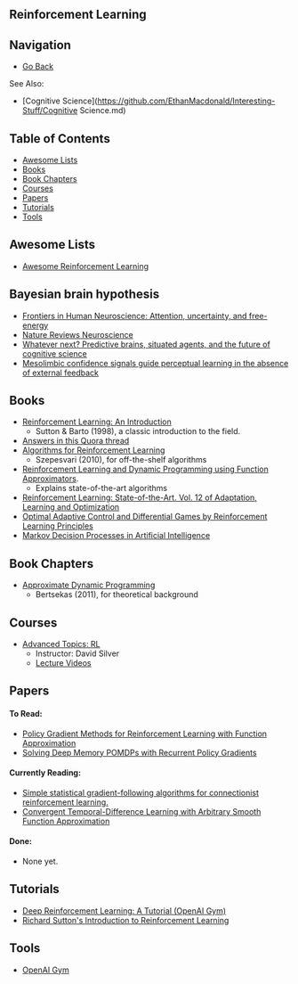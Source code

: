 ## Reinforcement Learning

## Navigation

- [Go Back](https://github.com/EthanMacdonald/Interesting-Stuff)

See Also:
- [Cognitive Science](https://github.com/EthanMacdonald/Interesting-Stuff/Cognitive Science.md)

## Table of Contents
- [Awesome Lists](#awesome-lists)
- [Books](#books)
- [Book Chapters](#book-chapters)
- [Courses](#courses)
- [Papers](#papers)
- [Tutorials](#tutorials)
- [Tools](#tools)

## Awesome Lists
- [Awesome Reinforcement Learning](https://github.com/aikorea/awesome-rl)

## Bayesian brain hypothesis
- [Frontiers in Human Neuroscience: Attention, uncertainty, and free-energy](http://www.fil.ion.ucl.ac.uk/~karl/Attention%20uncertainty%20and%20free-energy.pdf)
- [Nature Reviews Neuroscience](http://www.fil.ion.ucl.ac.uk/~karl/The%20free-energy%20principle%20A%20unified%20brain%20theory.pdf)
- [Whatever next? Predictive brains, situated agents, and the future of cognitive science](http://www.fil.ion.ucl.ac.uk/~karl/Whatever%20next.pdf)
- [Mesolimbic confidence signals guide perceptual learning in the absence of external feedback](http://elifesciences.org/content/5/e13388v1)

## Books
- [Reinforcement Learning: An Introduction](https://www.amazon.ca/Reinforcement-Learning-Introduction-Richard-Sutton/dp/0262193981)
	- Sutton & Barto (1998), a classic introduction to the field.
- [Answers in this Quora thread](https://www.quora.com/What-are-the-best-books-about-reinforcement-learning)
- [Algorithms for Reinforcement Learning](http://www.ualberta.ca/~szepesva/RLBook.html)
	- Szepesvari (2010), for off-the-shelf algorithms
- [Reinforcement Learning and Dynamic Programming using Function Approximators](http://rlbook.busoniu.net/). 
	- Explains state-of-the-art algorithms
- [Reinforcement Learning: State-of-the-Art. Vol. 12 of Adaptation, Learning and Optimization](http://www.springer.com/us/book/9783642276446)
- [Optimal Adaptive Control and Differential Games by Reinforcement Learning Principles](http://www.theiet.org/resources/books/control/opt_adp.cfm)
- [Markov Decision Processes in Artificial Intelligence](http://ca.wiley.com/WileyCDA/WileyTitle/productCd-1848211678.html)

## Book Chapters
- [Approximate Dynamic Programming](http://web.mit.edu/dimitrib/www/dpchapter.pdf)
	- Bertsekas (2011), for theoretical background

## Courses
- [Advanced Topics: RL](http://www0.cs.ucl.ac.uk/staff/d.silver/web/Teaching.html)
	- Instructor: David Silver
	- [Lecture Videos](http://www.machinelearningtalks.com/tag/rl-course)

## Papers

#### To Read:
- [Policy Gradient Methods for Reinforcement Learning with Function Approximation](https://webdocs.cs.ualberta.ca/~sutton/papers/SMSM-NIPS99.pdf)
- [Solving Deep Memory POMDPs with Recurrent Policy Gradients](http://people.idsia.ch/~foerster/2007/2/icann2007.pdf)

#### Currently Reading:
- [Simple statistical gradient-following algorithms for connectionist reinforcement learning.](http://www-anw.cs.umass.edu/~barto/courses/cs687/williams92simple.pdf)
- [Convergent Temporal-Difference Learning with Arbitrary Smooth Function Approximation](https://www.ualberta.ca/~szepesva/papers/nonlin_gtdnips09-2.pdf)

#### Done:
- None yet.

## Tutorials
- [Deep Reinforcement Learning: A Tutorial (OpenAI Gym)](https://gym.openai.com/docs/rl)
- [Richard Sutton's Introduction to Reinforcement Learning](http://research.microsoft.com/apps/video/?id=259577)

## Tools
- [OpenAI Gym](https://gym.openai.com/)
